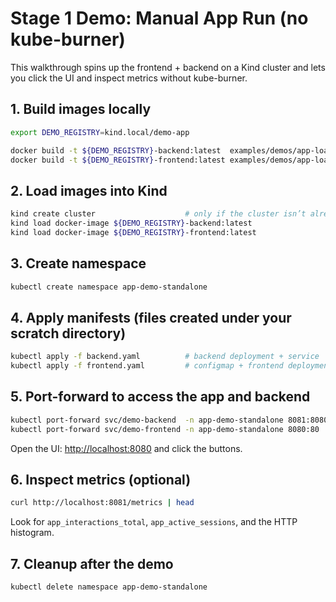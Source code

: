 # Stage 1 Demo: Manual App Run (no kube-burner)

This walkthrough spins up the frontend + backend on a Kind cluster and lets you click the UI and inspect metrics without kube-burner.

## 1. Build images locally
```bash
export DEMO_REGISTRY=kind.local/demo-app

docker build -t ${DEMO_REGISTRY}-backend:latest  examples/demos/app-load-demo/images/backend
docker build -t ${DEMO_REGISTRY}-frontend:latest examples/demos/app-load-demo/images/frontend
```

## 2. Load images into Kind
```bash
kind create cluster                    # only if the cluster isn’t already up
kind load docker-image ${DEMO_REGISTRY}-backend:latest
kind load docker-image ${DEMO_REGISTRY}-frontend:latest
```

## 3. Create namespace
```bash
kubectl create namespace app-demo-standalone
```

## 4. Apply manifests (files created under your scratch directory)
```bash
kubectl apply -f backend.yaml          # backend deployment + service
kubectl apply -f frontend.yaml         # configmap + frontend deployment + service
```

## 5. Port-forward to access the app and backend
```bash
kubectl port-forward svc/demo-backend  -n app-demo-standalone 8081:8080
kubectl port-forward svc/demo-frontend -n app-demo-standalone 8080:80
```

Open the UI: <http://localhost:8080> and click the buttons.

## 6. Inspect metrics (optional)
```bash
curl http://localhost:8081/metrics | head
```
Look for `app_interactions_total`, `app_active_sessions`, and the HTTP histogram.

## 7. Cleanup after the demo
```bash
kubectl delete namespace app-demo-standalone
```
